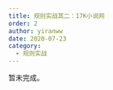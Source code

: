 ```yaml
---
title: 规则实战其二：17K小说网
order: 2
author: yiranww
date: 2020-07-23
category:
  - 规则实战
---
```


暂未完成。

<!-- more -->
